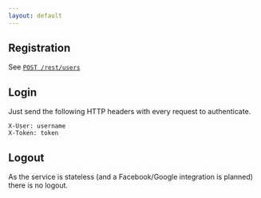 ```yaml
---
layout: default
---
```


## Registration
See [`POST /rest/users`](Users)

## Login

Just send the following HTTP headers with every request to authenticate.

    X-User: username
    X-Token: token

## Logout

As the service is stateless (and a Facebook/Google integration is planned) there is no logout.
